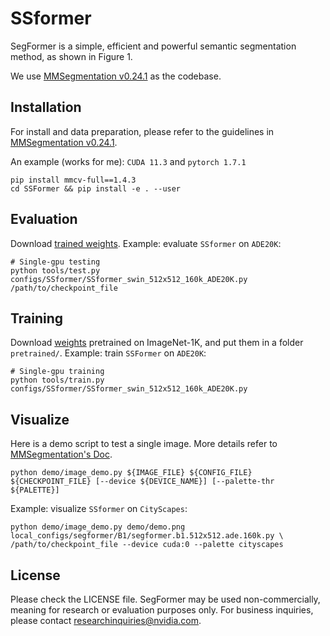 # SSformer

SegFormer is a simple, efficient and powerful semantic segmentation method, as shown in Figure 1.

We use [MMSegmentation v0.24.1](https://github.com/open-mmlab/mmsegmentation/tree/v0.24.1) as the codebase.

## Installation

For install and data preparation, please refer to the guidelines in [MMSegmentation v0.24.1](https://github.com/open-mmlab/mmsegmentation/tree/v0.24.1).

An example (works for me): ```CUDA 11.3``` and  ```pytorch 1.7.1``` 
```
pip install mmcv-full==1.4.3
cd SSFormer && pip install -e . --user
```
## Evaluation
Download [trained weights]().
Example: evaluate ```SSformer``` on ```ADE20K```:
```
# Single-gpu testing
python tools/test.py configs/SSformer/SSformer_swin_512x512_160k_ADE20K.py /path/to/checkpoint_file
```
## Training
Download [weights](https://drive.google.com/drive/folders/1b7bwrInTW4VLEm27YawHOAMSMikga2Ia?usp=sharing) pretrained on ImageNet-1K, and put them in a folder ```pretrained/```.
Example: train ```SSFormer``` on ```ADE20K```:
```
# Single-gpu training
python tools/train.py configs/SSformer/SSformer_swin_512x512_160k_ADE20K.py
```
## Visualize
Here is a demo script to test a single image. More details refer to [MMSegmentation's Doc](https://mmsegmentation.readthedocs.io/en/latest/get_started.html).
```shell
python demo/image_demo.py ${IMAGE_FILE} ${CONFIG_FILE} ${CHECKPOINT_FILE} [--device ${DEVICE_NAME}] [--palette-thr ${PALETTE}]
```

Example: visualize ```SSformer``` on ```CityScapes```: 

```shell
python demo/image_demo.py demo/demo.png local_configs/segformer/B1/segformer.b1.512x512.ade.160k.py \
/path/to/checkpoint_file --device cuda:0 --palette cityscapes
```





## License
Please check the LICENSE file. SegFormer may be used non-commercially, meaning for research or 
evaluation purposes only. For business inquiries, please contact 
[researchinquiries@nvidia.com](mailto:researchinquiries@nvidia.com).